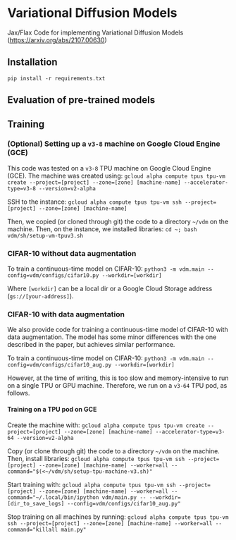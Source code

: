 # Variational Diffusion Models

Jax/Flax Code for implementing Variational Diffusion Models (https://arxiv.org/abs/2107.00630)

## Installation

```pip install -r requirements.txt```

## Evaluation of pre-trained models



## Training

### (Optional) Setting up a `v3-8` machine on Google Cloud Engine (GCE)

This code was tested on a `v3-8` TPU machine on Google Cloud Engine (GCE). The machine was created using:
```gcloud alpha compute tpus tpu-vm create --project=[project] --zone=[zone] [machine-name] --accelerator-type=v3-8 --version=v2-alpha```

SSH to the instance:
```gcloud alpha compute tpus tpu-vm ssh --project=[project] --zone=[zone] [machine-name]```

Then, we copied (or cloned through git) the code to a directory `~/vdm` on the machine. Then, on the instance, we installed libraries:
```cd ~; bash vdm/sh/setup-vm-tpuv3.sh```

### CIFAR-10 without data augmentation

To train a continuous-time model on CIFAR-10:
```python3 -m vdm.main --config=vdm/configs/cifar10.py --workdir=[workdir]```

Where `[workdir]` can be a local dir or a Google Cloud Storage address (`gs://[your-address]`).

### CIFAR-10 with data augmentation

We also provide code for training a continuous-time model of CIFAR-10 with data augmentation. The model has some minor differences with the one described in the paper, but achieves similar performance.

To train a continuous-time model on CIFAR-10:
```python3 -m vdm.main --config=vdm/configs/cifar10_aug.py --workdir=[workdir]```

However, at the time of writing, this is too slow and memory-intensive to run on a single TPU or GPU machine. Therefore, we run on a `v3-64` TPU pod, as follows.

#### Training on a TPU pod on GCE

Create the machine with:
```gcloud alpha compute tpus tpu-vm create --project=[project] --zone=[zone] [machine-name] --accelerator-type=v3-64 --version=v2-alpha```

Copy (or clone through git) the code to a directory `~/vdm` on the machine. Then, install libraries:
```gcloud alpha compute tpus tpu-vm ssh --project=[project] --zone=[zone] [machine-name] --worker=all --command="$(<~/vdm/sh/setup-tpu-machine-v3.sh)"```

Start training with:
```gcloud alpha compute tpus tpu-vm ssh --project=[project] --zone=[zone] [machine-name] --worker=all --command="~/.local/bin/ipython vdm/main.py -- --workdir=[dir_to_save_logs] --config=vdm/configs/cifar10_aug.py"```

Stop training on all machines by running:
```gcloud alpha compute tpus tpu-vm ssh --project=[project] --zone=[zone] [machine-name] --worker=all --command="killall main.py"```

